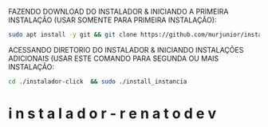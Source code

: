 FAZENDO DOWNLOAD DO INSTALADOR & INICIANDO A PRIMEIRA INSTALAÇÃO (USAR SOMENTE PARA PRIMEIRA INSTALAÇÃO):

```bash
sudo apt install -y git && git clone https://github.com/murjunior/install_urus.git && sudo chmod -R 777 install_urus  && cd install_urus  && sudo ./install_primaria
```

ACESSANDO DIRETORIO DO INSTALADOR & INICIANDO INSTALAÇÕES ADICIONAIS (USAR ESTE COMANDO PARA SEGUNDA OU MAIS INSTALAÇÃO:
```bash
cd ./instalador-click  && sudo ./install_instancia
```
#   i n s t a l a d o r - r e n a t o d e v 
 
 
